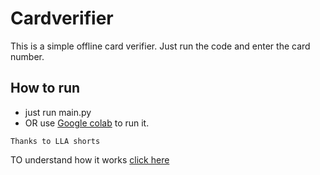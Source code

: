 # Cardverifier
This is a simple offline card verifier.  Just run the code and enter the card number.
## How to run
* just run main.py
* OR use <a href="https://colab.research.google.com/">Google colab</a> to run it.

```Thanks to LLA shorts ```

TO understand how it works <a href="https://www.youtube.com/watch?v=H-uFzCUPojw">click here</a>
